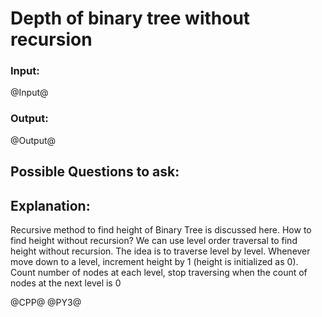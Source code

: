 # Depth of binary tree without recursion

### Input:
@Input@
### Output:
@Output@


## Possible Questions to ask:


## Explanation:
Recursive method to find height of Binary Tree is discussed here. How to find height without recursion? We can use level order traversal to find height without recursion. The idea is to traverse level by level. Whenever move down to a level, increment height by 1 (height is initialized as 0). Count number of nodes at each level, stop traversing when the count of nodes at the next level is 0

@CPP@
@PY3@
